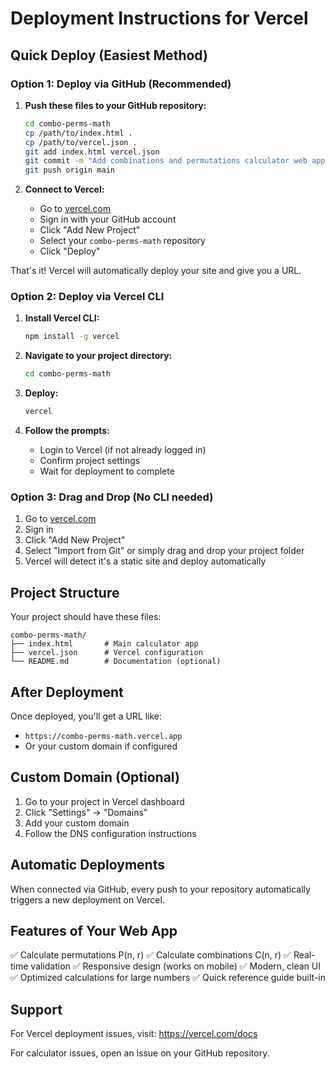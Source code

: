 # Deployment Instructions for Vercel

## Quick Deploy (Easiest Method)

### Option 1: Deploy via GitHub (Recommended)

1. **Push these files to your GitHub repository:**
   ```bash
   cd combo-perms-math
   cp /path/to/index.html .
   cp /path/to/vercel.json .
   git add index.html vercel.json
   git commit -m "Add combinations and permutations calculator web app"
   git push origin main
   ```

2. **Connect to Vercel:**
   - Go to [vercel.com](https://vercel.com)
   - Sign in with your GitHub account
   - Click "Add New Project"
   - Select your `combo-perms-math` repository
   - Click "Deploy"

That's it! Vercel will automatically deploy your site and give you a URL.

### Option 2: Deploy via Vercel CLI

1. **Install Vercel CLI:**
   ```bash
   npm install -g vercel
   ```

2. **Navigate to your project directory:**
   ```bash
   cd combo-perms-math
   ```

3. **Deploy:**
   ```bash
   vercel
   ```

4. **Follow the prompts:**
   - Login to Vercel (if not already logged in)
   - Confirm project settings
   - Wait for deployment to complete

### Option 3: Drag and Drop (No CLI needed)

1. Go to [vercel.com](https://vercel.com)
2. Sign in
3. Click "Add New Project"
4. Select "Import from Git" or simply drag and drop your project folder
5. Vercel will detect it's a static site and deploy automatically

## Project Structure

Your project should have these files:

```
combo-perms-math/
├── index.html       # Main calculator app
├── vercel.json      # Vercel configuration
└── README.md        # Documentation (optional)
```

## After Deployment

Once deployed, you'll get a URL like:
- `https://combo-perms-math.vercel.app`
- Or your custom domain if configured

## Custom Domain (Optional)

1. Go to your project in Vercel dashboard
2. Click "Settings" → "Domains"
3. Add your custom domain
4. Follow the DNS configuration instructions

## Automatic Deployments

When connected via GitHub, every push to your repository automatically triggers a new deployment on Vercel.

## Features of Your Web App

✅ Calculate permutations P(n, r)
✅ Calculate combinations C(n, r)
✅ Real-time validation
✅ Responsive design (works on mobile)
✅ Modern, clean UI
✅ Optimized calculations for large numbers
✅ Quick reference guide built-in

## Support

For Vercel deployment issues, visit: https://vercel.com/docs

For calculator issues, open an issue on your GitHub repository.
